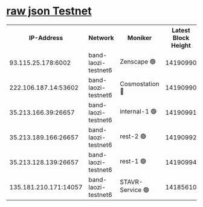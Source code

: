 
[raw json Testnet](https://rpc-check.bandt.stavr.tech/bandt/rpcbandt_result.json)
=

<table><tr><th>IP-Address</th><th>Network</th><th>Moniker</th><th>Latest Block Height</th><th>Earliest Block Height</th><th>Catching Up</th><th>Tx Index</th><th>Voting Power</th><th>Scan Time</th></tr><tr><td>93.115.25.178:6002</td><td>band-laozi-testnet6</td><td>Zenscape 🟢</td><td>14190990</td><td>12460001</td><td>False</td><td>on</td><td>0</td><td>2023-12-25T00:02:44.890784404UTC</td></tr><tr><td>222.106.187.14:53602</td><td>band-laozi-testnet6</td><td>Cosmostation 🔴</td><td>14190990</td><td>13177501</td><td>False</td><td>on</td><td>2203223</td><td>2023-12-25T00:02:46.707654203UTC</td></tr><tr><td>35.213.166.39:26657</td><td>band-laozi-testnet6</td><td>internal-1 🟢</td><td>14190991</td><td>14090991</td><td>False</td><td>on</td><td>0</td><td>2023-12-25T00:02:47.951542832UTC</td></tr><tr><td>35.213.189.166:26657</td><td>band-laozi-testnet6</td><td>rest-2 🟢</td><td>14190992</td><td>14090992</td><td>False</td><td>on</td><td>0</td><td>2023-12-25T00:02:49.278664461UTC</td></tr><tr><td>35.213.128.139:26657</td><td>band-laozi-testnet6</td><td>rest-1 🟢</td><td>14190994</td><td>14090994</td><td>False</td><td>on</td><td>0</td><td>2023-12-25T00:02:54.597914924UTC</td></tr><tr><td>135.181.210.171:14057</td><td>band-laozi-testnet6</td><td>STAVR-Service 🟢</td><td>14185610</td><td>14184001</td><td>False</td><td>on</td><td>0</td><td>2023-12-25T00:02:45.354986783UTC</td></tr></table>
